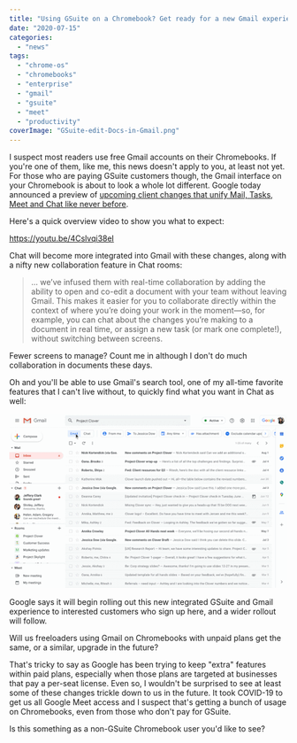 ```yaml
---
title: "Using GSuite on a Chromebook? Get ready for a new Gmail experience"
date: "2020-07-15"
categories: 
  - "news"
tags: 
  - "chrome-os"
  - "chromebooks"
  - "enterprise"
  - "gmail"
  - "gsuite"
  - "meet"
  - "productivity"
coverImage: "GSuite-edit-Docs-in-Gmail.png"
---
```


I suspect most readers use free Gmail accounts on their Chromebooks. If you're one of them, like me, this news doesn't apply to you, at least not yet. For those who are paying GSuite customers though, the Gmail interface on your Chromebook is about to look a whole lot different. Google today announced a preview of [upcoming client changes that unify Mail, Tasks, Meet and Chat like never before](https://cloud.google.com/blog/products/g-suite/introducing-your-new-home-for-work-in-gsuite).

Here's a quick overview video to show you what to expect:

https://youtu.be/4Cslvqi38eI

Chat will become more integrated into Gmail with these changes, along with a nifty new collaboration feature in Chat rooms:

> ... we’ve infused them with real-time collaboration by adding the ability to open and co-edit a document with your team without leaving Gmail. This makes it easier for you to collaborate directly within the context of where you’re doing your work in the moment—so, for example, you can chat about the changes you’re making to a document in real time, or assign a new task (or mark one complete!), without switching between screens.

Fewer screens to manage? Count me in although I don't do much collaboration in documents these days.

Oh and you'll be able to use Gmail's search tool, one of my all-time favorite features that I can't live without, to quickly find what you want in Chat as well:

![](images/Mail-and-Chat-search-1.gif)

Google says it will begin rolling out this new integrated GSuite and Gmail experience to interested customers who sign up here, and a wider rollout will follow.

Will us freeloaders using Gmail on Chromebooks with unpaid plans get the same, or a similar, upgrade in the future?

That's tricky to say as Google has been trying to keep "extra" features within paid plans, especially when those plans are targeted at businesses that pay a per-seat license. Even so, I wouldn't be surprised to see at least some of these changes trickle down to us in the future. It took COVID-19 to get us all Google Meet access and I suspect that's getting a bunch of usage on Chromebooks, even from those who don't pay for GSuite.

Is this something as a non-GSuite Chromebook user you'd like to see?
